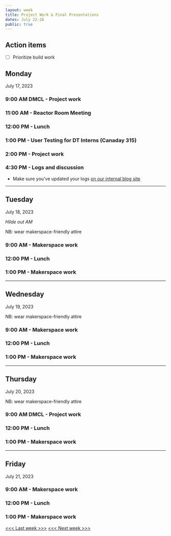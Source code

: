 ```yaml
---
layout: week
title: Project Work & Final Presentations
dates: July 22-26
public: true
---
```


## Action items

- [ ] Prioritize build work

## Monday

July 17, 2023

### 9:00 AM DMCL - Project work

### 11:00 AM - Reactor Room Meeting

### 12:00 PM - Lunch

### 1:00 PM - User Testing for DT Interns (Canaday 315)

### 2:00 PM - Project work

### 4:30 PM - Logs and discussion
- Make sure you've updated your logs [on our internal blog site](https://github.com/Bryn-Mawr-College/dssf-2023)

---

## Tuesday

July 18, 2023 

_Hilde out AM_

NB: wear makerspace-friendly attire

### 9:00 AM - Makerspace work

### 12:00 PM - Lunch

### 1:00 PM - Makerspace work

---

## Wednesday

July 19, 2023

NB: wear makerspace-friendly attire

### 9:00 AM - Makerspace work

### 12:00 PM - Lunch

### 1:00 PM - Makerspace work

---

## Thursday

July 20, 2023

NB: wear makerspace-friendly attire

### 9:00 AM DMCL - Project work

### 12:00 PM - Lunch

### 1:00 PM - Makerspace work

---

## Friday

July 21, 2023

### 9:00 AM - Makerspace work

### 12:00 PM - Lunch

### 1:00 PM - Makerspace work

[<<< Last week >>>](07-sustain.md)
[<<< Next week >>>](09-testing.md)

